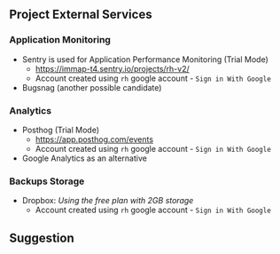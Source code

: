 ## Project External Services

### Application Monitoring

- Sentry is used for Application Performance Monitoring (Trial Mode)
    - https://immap-t4.sentry.io/projects/rh-v2/
    - Account created using `rh` google account - `Sign in With Google`
- Bugsnag (another possible candidate)
    

### Analytics

- Posthog (Trial Mode)
    - https://app.posthog.com/events
    - Account created using `rh` google account - `Sign in With Google`
- Google Analytics as an alternative


### Backups Storage

- Dropbox: *Using the free plan with 2GB storage*
    - Account created using `rh` google account - `Sign in With Google`


## Suggestion